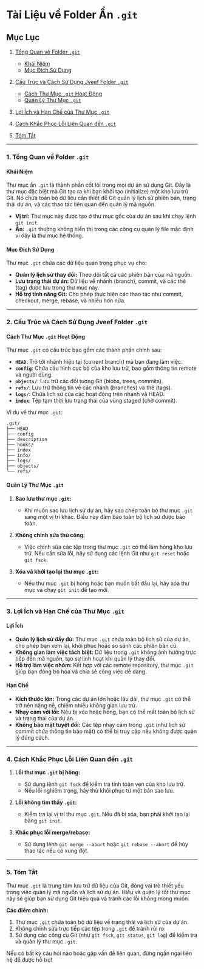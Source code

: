 # Tài Liệu về Folder Ẩn `.git`

## Mục Lục

1. [Tổng Quan về Folder `.git`](#1-tổng-quan-về-folder-git)

    - [Khái Niệm](#khái-niệm)
    - [Mục Đích Sử Dụng](#mục-đích-sử-dụng)

2. [Cấu Trúc và Cách Sử Dụng Jveef Folder `.git`](#2-cấu-trúc-và-cách-sử-dụng-jveef-folder-git)

    - [Cách Thư Mục `.git` Hoạt Động](#cách-thư-mục-git-hoạt-động)
    - [Quản Lý Thư Mục `.git`](#quản-lý-thư-mục-git)

3. [Lợi Ích và Hạn Chế của Thư Mục `.git`](#3-lợi-ích-và-hạn-chế-của-thư-mục-git)

4. [Cách Khắc Phục Lỗi Liên Quan đến `.git`](#4-cách-khắc-phục-lỗi-liên-quan-đến-git)

5. [Tóm Tắt](#5-tóm-tắt)

---

### 1. Tổng Quan về Folder `.git`

#### Khái Niệm

Thư mục ẩn `.git` là thành phần cốt lõi trong mọi dự án sử dụng Git. Đây là thư mục đặc biệt mà Git tạo ra khi bạn khởi
tạo (initialize) một kho lưu trữ Git. Nó chứa toàn bộ dữ liệu cần thiết để Git quản lý lịch sử phiên bản, trạng thái dự
án, và các thao tác liên quan đến quản lý mã nguồn.

- **Vị trí:** Thư mục này được tạo ở thư mục gốc của dự án sau khi chạy lệnh `git init`.
- **Ẩn:** `.git` thường không hiển thị trong các công cụ quản lý file mặc định vì đây là thư mục hệ thống.

#### Mục Đích Sử Dụng

Thư mục `.git` chứa các dữ liệu quan trọng phục vụ cho:

- **Quản lý lịch sử thay đổi:** Theo dõi tất cả các phiên bản của mã nguồn.
- **Lưu trạng thái dự án:** Dữ liệu về nhánh (branch), commit, và các thẻ (tag) được lưu trong thư mục này.
- **Hỗ trợ tính năng Git:** Cho phép thực hiện các thao tác như commit, checkout, merge, rebase, và nhiều hơn nữa.

---

### 2. Cấu Trúc và Cách Sử Dụng Jveef Folder `.git`

#### Cách Thư Mục `.git` Hoạt Động

Thư mục `.git` có cấu trúc bao gồm các thành phần chính sau:

- **`HEAD`**: Trỏ tới nhánh hiện tại (current branch) mà bạn đang làm việc.
- **`config`**: Chứa cấu hình cục bộ của kho lưu trữ, bao gồm thông tin remote và người dùng.
- **`objects/`**: Lưu trữ các đối tượng Git (blobs, trees, commits).
- **`refs/`**: Lưu trữ thông tin về các nhánh (branches) và thẻ (tags).
- **`logs/`**: Chứa lịch sử của các hoạt động trên nhánh và HEAD.
- **`index`**: Tệp tạm thời lưu trạng thái của vùng staged (chờ commit).

Ví dụ về thư mục `.git`:

```
.git/
├── HEAD
├── config
├── description
├── hooks/
├── index
├── info/
├── logs/
├── objects/
└── refs/
```

#### Quản Lý Thư Mục `.git`

1. **Sao lưu thư mục `.git`:**

    - Khi muốn sao lưu lịch sử dự án, hãy sao chép toàn bộ thư mục `.git` sang một vị trí khác. Điều này đảm bảo toàn bộ
      lịch sử được bảo toàn.

2. **Không chỉnh sửa thủ công:**

    - Việc chỉnh sửa các tệp trong thư mục `.git` có thể làm hỏng kho lưu trữ. Nếu cần sửa lỗi, hãy sử dụng các lệnh Git
      như `git reset` hoặc `git fsck`.

3. **Xóa và khởi tạo lại thư mục `.git`:**
    - Nếu thư mục `.git` bị hỏng hoặc bạn muốn bắt đầu lại, hãy xóa thư mục và chạy `git init` để tạo mới.

---

### 3. Lợi Ích và Hạn Chế của Thư Mục `.git`

#### Lợi Ích

- **Quản lý lịch sử đầy đủ:** Thư mục `.git` chứa toàn bộ lịch sử của dự án, cho phép bạn xem lại, khôi phục hoặc so
  sánh các phiên bản cũ.
- **Không gian làm việc tách biệt:** Dữ liệu trong `.git` không ảnh hưởng trực tiếp đến mã nguồn, tạo sự linh hoạt khi
  quản lý thay đổi.
- **Hỗ trợ làm việc nhóm:** Kết hợp với các remote repository, thư mục `.git` giúp bạn đồng bộ hóa và chia sẻ công việc
  dễ dàng.

#### Hạn Chế

- **Kích thước lớn:** Trong các dự án lớn hoặc lâu dài, thư mục `.git` có thể trở nên nặng nề, chiếm nhiều không gian
  lưu trữ.
- **Nhạy cảm với lỗi:** Nếu bị xóa hoặc hỏng, bạn có thể mất toàn bộ lịch sử và trạng thái của dự án.
- **Không bảo mật tuyệt đối:** Các tệp nhạy cảm trong `.git` (như lịch sử commit chứa thông tin bảo mật) có thể bị truy
  cập nếu không được quản lý đúng cách.

---

### 4. Cách Khắc Phục Lỗi Liên Quan đến `.git`

1. **Lỗi thư mục `.git` bị hỏng:**

    - Sử dụng lệnh `git fsck` để kiểm tra tính toàn vẹn của kho lưu trữ.
    - Nếu lỗi nghiêm trọng, hãy thử khôi phục từ một bản sao lưu.

2. **Lỗi không tìm thấy `.git`:**

    - Kiểm tra lại vị trí thư mục `.git`. Nếu đã bị xóa, bạn phải khởi tạo lại bằng `git init`.

3. **Khắc phục lỗi merge/rebase:**
    - Sử dụng lệnh `git merge --abort` hoặc `git rebase --abort` để hủy thao tác nếu có xung đột.

---

### 5. Tóm Tắt

Thư mục `.git` là trung tâm lưu trữ dữ liệu của Git, đóng vai trò thiết yếu trong việc quản lý mã nguồn và lịch sử dự
án. Hiểu và quản lý tốt thư mục này sẽ giúp bạn sử dụng Git hiệu quả và tránh các lỗi không mong muốn.

**Các điểm chính:**

1. Thư mục `.git` chứa toàn bộ dữ liệu về trạng thái và lịch sử của dự án.
2. Không chỉnh sửa trực tiếp các tệp trong `.git` để tránh rủi ro.
3. Sử dụng các công cụ Git (như `git fsck`, `git status`, `git log`) để kiểm tra và quản lý thư mục `.git`.

Nếu có bất kỳ câu hỏi nào hoặc gặp vấn đề liên quan, đừng ngần ngại liên hệ để được hỗ trợ!

